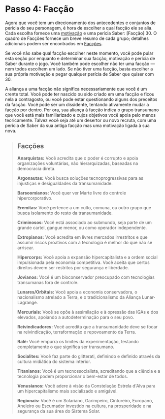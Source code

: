 # Passo 4: Facção

Agora que você tem um direcionamento dos antecedentes e conjuntos de perícia do seu personagem, é hora de escolher a qual facção ele se alia. Cada escolha fornece uma [motivação](16-step-13-motivations.md) e uma perícia Saber: \[Facção\] 30. O quadro de Facções fornece um breve resumo de cada grupo; detalhes adicionais podem ser encontrados em [Facções](../10/00-factions.md).

Se você não sabe qual facção escolher neste momento, você pode pular esta seção por enquanto e determinar sua facção, motivação e perícia de Saber durante o jogo. Você também pode escolher não ter uma facção — nem todos escolhem um lado. Se não tiver uma facção, basta escolher a sua própria motivação e pegar qualquer perícia de Saber que quiser com 30.

A aliança a uma facção não significa necessariamente que você é um crente total. Você pode ter nascido ou sido criado em uma facção e ficou nela a contragosto, ou você pode estar questionando alguns dos preceitos da facção. Você pode ser um dissidente, tentando ativamente mudar a facção por dentro. Por ora, sua aliança à facção indica o grupo transumano que você está mais familiarizado e cujos objetivos você apoia pelo menos teoricamente. Talvez você seja até um desertor ou novo recruta, com uma perícia de Saber da sua antiga facção mas uma motivação ligada à sua nova.

<blockquote>

## Facções

<!--sort-->

**Anarquistas:** Você acredita que o poder é corrupto e apoia organizações voluntárias, não hierarquizadas, baseadas na democracia direta.

**Argonautas:** Você busca soluções tecnoprogressivas para as injustiças e desigualdades da transumanidade.

**Barsoomianos:** Você quer ver Marte livre do controle hipercorporativo.

**Eremitas:** Você pertence a um culto, comuna, ou outro grupo que busca isolamento do resto da transumanidade.

**Criminosos:** Você está associado ao submundo, seja parte de um grande cartel, gangue menor, ou como operador independente.

**Extropianos:** Você acredita em livres mercados irrestritos e que assumir riscos proativos com a tecnologia é melhor do que não se arriscar.

**Hipercorps:** Você apoia a expansão hipercapitalista e a ordem social impulsionada pela economia competitiva. Você aceita que certos direitos devem ser restritos por segurança e liberdade.

**Jovianos:** Você é um bioconservador preocupado com tecnologias transumanas fora de controle.

**Lunares/Orbitais:** Você apoia a economia conservadora, o nacionalismo atrelado a Terra, e o tradicionalismo da Aliança Lunar-Lagrange.

**Mercuriais:** Você se opõe à assimilação e à opressão das IGAs e dos elevados, apoiando a autodeterminação para o seu povo.

**Reivindicadores:** Você acredita que a transumanidade deve se focar na reivindicação, terraformação e repovoamento da Terra.

**Ralé:** Você empurra os limites da experimentação, testando completamente o que significa ser transumano.

**Socialites:** Você faz parte do glitterati, definindo e definido através da cultura midiática do sistema interior.

**Titanianos:** Você é um tecnossocialista, acreditando que a ciência e a tecnologia podem proporcionar o bem-estar de todos.

**Venusianos:** Você adere à visão da Constelação Estrela d'Alva para um hipercapitalismo mais socializado e amigável.

<!--sort-end-->

**Regionais:** Você é um Solariano, Garimpeiro, Cintureiro, Europano, Aneleiro ou Escumador investido na cultura, na prosperidade e na segurança da sua área do Sistema Solar.

</blockquote>
